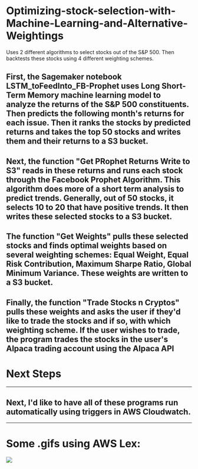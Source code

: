 # Optimizing-stock-selection-with-Machine-Learning-and-Alternative-Weightings
Uses 2 different algorithms to select stocks out of the S&amp;P 500. Then backtests these stocks using 4 different weighting schemes.

## First, the Sagemaker notebook LSTM_toFeedInto_FB-Prophet uses Long Short-Term Memory  machine learning model to analyze the returns of the S&P 500 constituents. Then predicts the following month's returns for each issue. Then it ranks the stocks by predicted returns and takes the top 50 stocks and writes them and their returns to a S3 bucket.

## Next, the function "Get PRophet Returns Write to S3" reads in these returns and runs each stock through the Facebook Prophet Algorithm. This algorithm does more of a short term analysis to predict trends. Generally, out of 50 stocks, it selects 10 to 20 that have positive trends. It then writes these selected stocks to a S3 bucket.

## The function "Get Weights" pulls these selected stocks and finds optimal weights based on several weighting schemes: Equal Weight, Equal Risk Contribution, Maximum Sharpe Ratio, Global Minimum Variance. These weights are written to a S3 bucket.

## Finally, the function "Trade Stocks n Cryptos" pulls these weights and asks the user if they'd like to trade the stocks and if so, with which weighting scheme. If the user wishes to trade, the program trades the stocks in the user's Alpaca trading account using the Alpaca API

# Next Steps
___
## Next, I'd like to have all of these programs run automatically using triggers in AWS Cloudwatch.
___
# Some .gifs using AWS Lex:
![](https://gph.is/g/4wDmGy2)

